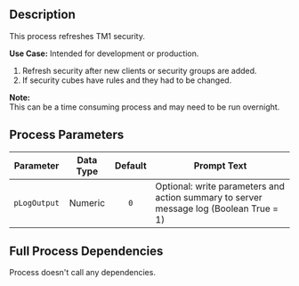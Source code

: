 ## Description
   
 This process refreshes TM1 security.  
     
**Use Case:**    Intended for development or production.  
1. Refresh security after new clients or security groups are added.  
2. If security cubes have rules and they had to be changed.  
     
**Note:**     
 This can be a time consuming process and may need to be run overnight.  
## Process Parameters
  
|Parameter|Data Type|Default|Prompt Text|
  |---|:-:|:-:|---|
  |`pLogOutput`|Numeric|`0`|Optional: write parameters and action summary to server message log (Boolean True = 1)|
  ## Full Process Dependencies
Process doesn't call any dependencies.  

